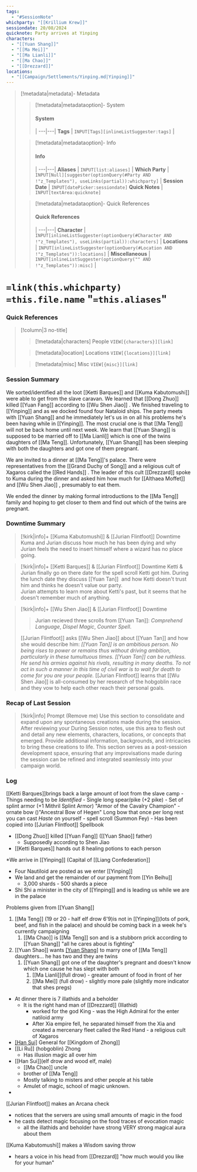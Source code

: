 ```yaml
---
tags:
  - "#SessionNote"
whichparty: "[[Krillium Krew]]"
sessiondate: 20/08/2024
quicknote: Party arrives at Yinping
characters:
  - "[[Yuan Shang]]"
  - "[[Ma Mei]]"
  - "[[Ma Lianli]]"
  - "[[Ma Chao]]"
  - "[[Drezzard]]"
locations:
  - "[[Campaign/Settlements/Yinping.md|Yinping]]"
---
```

> [!metadata|metadata]- Metadata 
>> [!metadata|metadataoption]- System
>> #### System
>>  |
>> ---|---|
> **Tags** | `INPUT[Tags][inlineListSuggester:tags]` |
>
>> [!metadata|metadataoption]- Info
>> #### Info
>>  |
>> ---|---|
>> **Aliases** | `INPUT[list:aliases]` |
>> **Which Party** | `INPUT[Null][suggester(optionQuery(#Party AND !"z_Templates"), useLinks(partial)):whichparty]` |
>> **Session Date** | `INPUT[datePicker:sessiondate]`
>> **Quick Notes** |  `INPUT[textArea:quicknote]`
>
>> [!metadata|metadataoption]- Quick References
>> #### Quick References
>>  |
>> ---|---|
>> **Character** | `INPUT[inlineListSuggester(optionQuery(#Character AND !"z_Templates"), useLinks(partial)):characters]` |
>> **Locations** | `INPUT[inlineListSuggester(optionQuery(#Location AND !"z_Templates")):locations]` |
>> **Miscellaneous** | `INPUT[inlineListSuggester(optionQuery("" AND !"z_Templates")):misc]` |

#  `=link(this.whichparty)` `=this.file.name` "`=this.aliases`"

### Quick References


> [!column|3 no-title]
>> [!metadata|characters] People
>> `VIEW[{characters}][link]`
>
>> [!metadata|location] Locations
>> `VIEW[{locations}][link]`
>
>> [!metadata|misc] Misc
>> `VIEW[{misc}][link]`

### Session Summary

We sorted/identified all the loot [[Ketti Barques]] and [[Kuma Kabutomushi]]  were able to get from the slave caravan. We learned that [[Dong Zhuo]] killed [[Yuan Fang]] according to [[Wu Shen Jiao]] . We finished traveling to [[Yinping]] and as we docked found four Nataloid ships. The party meets with [[Yuan Shang]] and he immediately let's us in on all his problems he's been having while in [[Yinping]]. The most crucial one is that [[Ma Teng]] will not be back home until next week. We learn that [[Yuan Shang]] is supposed to be married off to [[Ma Lianli]] which is one of the twins daughters of [[Ma Teng]]. Unfortunately, [[Yuan Shang]] has been sleeping with both the daughters and got one of them pregnant.

We are invited to a dinner at [[Ma Teng]]'s palace. There were representatives from the [[Grand Duchy of Song]] and a religious cult of Xagaros called the [[Red Hands]] . The leader of this cult [[Drezzard]] spoke to Kuma during the dinner and asked him how much for [[Althaea Moffet]] and [[Wu Shen Jiao]] , presumably to eat them.

We ended the dinner by making formal introductions to the [[Ma Teng]] family and hoping to get closer to them and find out which of the twins are pregnant.

### Downtime Summary 

> [!kirk|info]+ [[Kuma Kabutomushi]]  & [[Jurian Flintfoot]]  Downtime 
Kuma and Jurian discuss how much he has been dying and why Jurian feels the need to insert himself where a wizard has no place going.


> [!kirk|info]+ [[Ketti Barques]]  & [[Jurian Flintfoot]]  Downtime 
Ketti & Jurian finally go on there date for the spell scroll Ketti got him. During the lunch date they discuss [[Yuan Tan]]  and how Ketti doesn't trust him and thinks he doesn't value our party.  
Jurian attempts to learn more about Ketti's past, but it seems that he doesn't remember much of anything.


> [!kirk|info]+ [[Wu Shen Jiao]]  & [[Jurian Flintfoot]]  Downtime 
> >Jurian recieved three scrolls from [[Yuan Tan]]: *Comprehend Language*, *Dispel Magic*, *Counter Spell*.
> 
> [[Jurian Flintfoot]] asks [[Wu Shen Jiao]] about [[Yuan Tan]] and how she would describe him: *[[Yuan Tan]]  is an ambitious person. No being rises to power or remains thus without driving ambition, particularly in these tumultuous times. [[Yuan Tan]] can be ruthless. He send his armies against his rivals, resulting in many deaths. To not act in such a manner in this time of civil war is to wait for death to come for you are your people.*
> [[Jurian Flintfoot]] learns that [[Wu Shen Jiao]] is all-consumed by her research of the hobgoblin race and they vow to help each other reach their personal goals.


### Recap of Last Session 

> [!kirk|info] Prompt (Remove me)
Use this section to consolidate and expand upon any spontaneous creations made during the session. After reviewing your During Session notes, use this area to flesh out and detail any new elements, characters, locations, or concepts that emerged. Provide additional information, backgrounds, and intricacies to bring these creations to life. This section serves as a post-session development space, ensuring that any improvisations made during the session can be refined and integrated seamlessly into your campaign world.

### Log

[[Ketti Barques]]brings back a large amount of loot from the slave camp
	- Things needing to be *Identified* 
		- Single long spear/pike (+2 pike)
		- Set of splint armor (+1 Mithril Splint Armor) "Armor of the Cavalry Champion"
		- ornate bow ()"Ancestral Bow of Hegen" Long bow that once per long rest you can cast *Haste* on yourself
		- spell scroll (Summon Fey) 
			- Has been copied into [[Jurian Flintfoot]]  Spellbook
- [[Dong Zhuo]] killed [[Yuan Fang]]  ([[Yuan Shao]] father) 
	- Supposedly according to Shen Jiao
- [[Ketti Barques]]  hands out 8 healing potions to each person


*We arrive in [[Yinping]] (Capital of [[Liang Confederation]] 
- Four Nautiloid are posted as we enter [[Yinping]]
- We land and get the remainder of our payment from [[Yin Beihu]]
	- 3,000 shards - 500 shards a piece
- Shi Shi a minister in the city of [[Yinping]] and is leading us while we are in the palace 

Problems given from [[Yuan Shang]]
1. [[Ma Teng]] (19 or 20 - half elf drow 6'9)is not in [[Yinping]](lots of pork, beef, and fish in the palace) and should be coming back in a week he's currently campaigning 
	1. [[Ma Chao]] is [[Ma Teng]] son and is a stubborn prick according to [[Yuan Shang]] "all he cares about is fighting"
2. [[Yuan Shao]] wants [[Yuan Shang]](hobgoblin) to marry one of [[Ma Teng]] daughters... he has two and they are twins 
	1. [[Yuan Shang]] got one of the daughter's pregnant and doesn't know which one cause he has slept with both
		1. [[Ma Lianli]](full drow) - greater amount of food in front of her
		2. [[Ma Mei]] (full drow) - slightly more pale (slightly more indicator that shes pregs)

- At dinner there is 7 illathids and a beholder
	- It is the right hand man of [[Drezzard]] (Illathid)
		- worked for the god King - was the High Admiral for the enter natiloid army
		- After Xia empire fell, he separated himself from the Xia and created a mercenary fleet called the Red Hand - a religious cult of Xagaros  
- [[Han Sui]](hobgoblin) General for [[Kingdom of Zhong]]  
- [[Li Ru]] (hobgoblin) Zhong
	- Has illusion magic all over him
- [[Han Sui]](elf drow and wood elf, male) 
	- [[Ma Chao]] uncle
	- brother of [[Ma Teng]]
	- Mostly talking to misters and other people at his table
	- Amulet of magic, school of magic unknown.
- 
[[Jurian Flintfoot]] makes an Arcana check
- notices that the servers are using small amounts of magic in the food
- he casts detect magic focusing on the food traces of evocation magic
	- all the illathids and beholder have strong VERY strong magical aura about them

[[Kuma Kabutomushi]]  makes a Wisdom saving throw
- hears a voice in his head from [[Drezzard]] "how much would you like for your human"